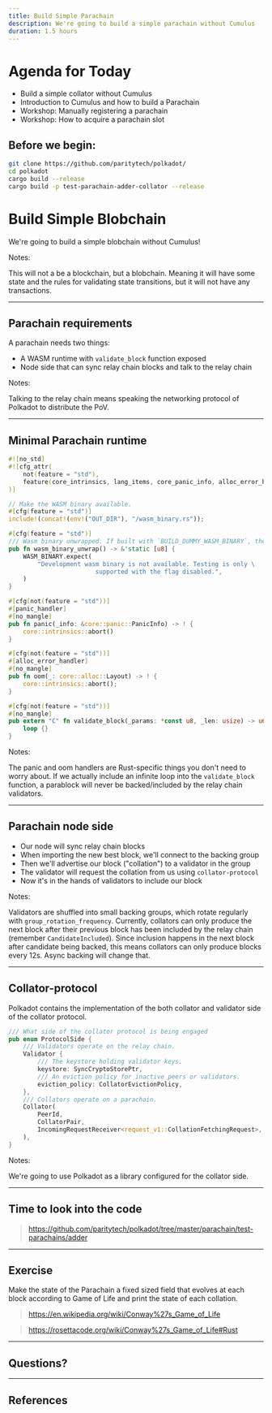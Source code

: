 ```yaml
---
title: Build Simple Parachain
description: We're going to build a simple parachain without Cumulus
duration: 1.5 hours
---
```


# Agenda for Today

- Build a simple collator without Cumulus
- Introduction to Cumulus and how to build a Parachain
- Workshop: Manually registering a parachain
- Workshop: How to acquire a parachain slot

## Before we begin:

```sh
git clone https://github.com/paritytech/polkadot/
cd polkadot
cargo build --release
cargo build -p test-parachain-adder-collator --release
```

# Build Simple Blobchain

We're going to build a simple blobchain without Cumulus!

Notes:

This will not a be a blockchain, but a blobchain.
Meaning it will have some state and the rules for validating
state transitions, but it will not have any transactions.

---

## Parachain requirements

A parachain needs two things:

- A WASM runtime with `validate_block` function exposed
- Node side that can sync relay chain blocks and talk to the relay chain

Notes:

Talking to the relay chain means speaking the networking protocol of
Polkadot to distribute the PoV.

---

## Minimal Parachain runtime

```rust
#![no_std]
#![cfg_attr(
	not(feature = "std"),
	feature(core_intrinsics, lang_items, core_panic_info, alloc_error_handler)
)]

// Make the WASM binary available.
#[cfg(feature = "std")]
include!(concat!(env!("OUT_DIR"), "/wasm_binary.rs"));

#[cfg(feature = "std")]
/// Wasm binary unwrapped. If built with `BUILD_DUMMY_WASM_BINARY`, the function panics.
pub fn wasm_binary_unwrap() -> &'static [u8] {
	WASM_BINARY.expect(
		"Development wasm binary is not available. Testing is only \
						supported with the flag disabled.",
	)
}

#[cfg(not(feature = "std"))]
#[panic_handler]
#[no_mangle]
pub fn panic(_info: &core::panic::PanicInfo) -> ! {
	core::intrinsics::abort()
}

#[cfg(not(feature = "std"))]
#[alloc_error_handler]
#[no_mangle]
pub fn oom(_: core::alloc::Layout) -> ! {
	core::intrinsics::abort();
}

#[cfg(not(feature = "std"))]
#[no_mangle]
pub extern "C" fn validate_block(_params: *const u8, _len: usize) -> u64 {
	loop {}
}
```

Notes:

The panic and oom handlers are Rust-specific things you don't need to worry about.
If we actually include an infinite loop into the `validate_block` function,
a parablock will never be backed/included by the relay chain validators.

---

## Parachain node side

- Our node will sync relay chain blocks
- When importing the new best block, we'll connect to the backing group
- Then we'll advertise our block ("collation") to a validator in the group
- The validator will request the collation from us using `collator-protocol`
- Now it's in the hands of validators to include our block

Notes:

Validators are shuffled into small backing groups, which rotate 
regularly with `group_rotation_frequency`.
Currently, collators can only produce the next block after their previous
block has been included by the relay chain (remember `CandidateIncluded`).
Since inclusion happens in the next block after candidate being backed,
this means collators can only produce blocks every 12s. Async backing
will change that.

---

## Collator-protocol

Polkadot contains the implementation of the both collator and validator
side of the collator protocol.

```rust
/// What side of the collator protocol is being engaged
pub enum ProtocolSide {
	/// Validators operate on the relay chain.
	Validator {
		/// The keystore holding validator keys.
		keystore: SyncCryptoStorePtr,
		/// An eviction policy for inactive peers or validators.
		eviction_policy: CollatorEvictionPolicy,
	},
	/// Collators operate on a parachain.
	Collator(
		PeerId,
		CollatorPair,
		IncomingRequestReceiver<request_v1::CollationFetchingRequest>,
	),
}
```

Notes:

We're going to use Polkadot as a library configured for the collator side.

---

## Time to look into the code

> https://github.com/paritytech/polkadot/tree/master/parachain/test-parachains/adder

---

## Exercise

Make the state of the Parachain a fixed sized field that evolves at each block according to
Game of Life and print the state of each collation.

> https://en.wikipedia.org/wiki/Conway%27s_Game_of_Life

> https://rosettacode.org/wiki/Conway%27s_Game_of_Life#Rust

---

<!-- .slide: data-background-color="#4A2439" -->

## Questions?

---

## References

